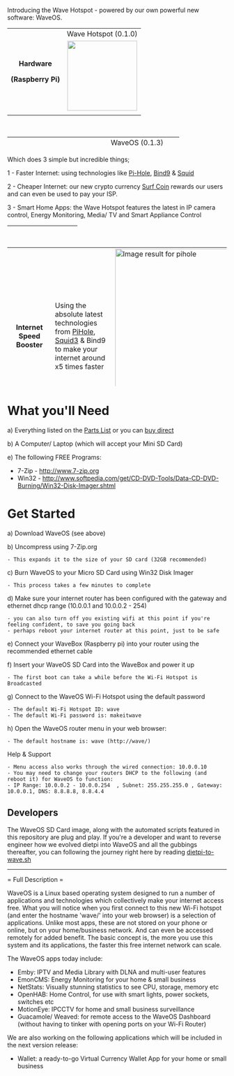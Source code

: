 Introducing the Wave Hotspot - powered by our own powerful new software: WaveOS.


<table style="margin-left: auto; margin-right: auto;">
<tbody>
<tr>
<td rowspan="3">
<p style="text-align: center;"><strong>Hardware</strong></p>
<p style="text-align: center;"><strong>(Raspberry Pi)</strong></p>
</td>
<td>Wave Hotspot (0.1.0)</td>
</tr>
<tr>
<td><img style="display: block; margin-left: auto; margin-right: auto;" src="https://image.ibb.co/fGVAYS/wave_hotspot_0_1_0.png" width="160" height="160" /></td>
</tr>
<tr>
<td>
</td>
</tr>
</tbody>
</table>
<p style="text-align: center;">&nbsp;</p>
<table style="height: 27px; margin-left: auto; margin-right: auto;" width="379">
<tbody>
<tr>
<td style="width: 181px; text-align: center;" rowspan="2">
<p><strong>Operating System</strong></p>
<p><strong>(Linux Debian)</strong></p>
</td>
<td style="width: 182px; text-align: center;">&nbsp;WaveOS (0.1.3) </td>
</tr>
<tr>
<td style="width: 182px; text-align: center;"><a href="https://mega.nz/#!ZKYDGZiI!AhXw3_EXam4vBaWzHyjTHMpd8P4s7ZBJgcuk37s7-ao" target="_blank" rel="noopener"> <img src="https://encrypted-tbn0.gstatic.com/images?q=tbn:ANd9GcSaeH-_N07SOt_mhm31HnhPWPuX_K4Ky7QykZnR5hLGnRkku7Go" width="110" /> </a></td>
</tr>
</tbody>
</table>  

Which does 3 simple but incredible things;

1 - Faster Internet: using technologies like <a href="https://pi-hole.net">Pi-Hole</a>, <a href="https://wiki.debian.org/Bind9">Bind9</a> & <a href="https://squidproxy.org">Squid</a>

2 - Cheaper Internet: our new crypto currency <a href="#">Surf Coin</a> rewards our users and can even be used to pay your ISP.

3 - Smart Home Apps: the Wave Hotspot features the latest in IP camera control, Energy Monitoring, Media/ TV and Smart Appliance Control


<table style="height: 1px; width: 32%; text-align: center; margin-right: calc(68%);">
	<tbody>
		<tr style="height: 18px;">
			<td style="height: 18px; width: 131px;">&nbsp;</td>
			<td style="text-align: center; height: 18px; width: 21.6102%;">Free</td>
			<td style="text-align: center; height: 18px; width: 42.2316%;">&nbsp;Premium
				<br>(30 Day Trial)</td>
		</tr>
		<tr style="height: 32px;">
			<td style="height: 32px; width: 131px; vertical-align: middle;">Speed Booster</td>
			<td style="text-align: center; height: 32px; width: 21.6102%; vertical-align: middle;">&nbsp; x</td>
			<td style="text-align: center; height: 32px; width: 42.2316%; vertical-align: middle;">&nbsp;x</td>
		</tr>
		<tr style="height: 18px;">
			<td style="height: 18px; width: 131px; vertical-align: middle;">Smart Home</td>
			<td style="height: 18px; width: 21.6102%; text-align: center; vertical-align: middle;">&nbsp;</td>
			<td style="height: 18px; width: 42.2316%; text-align: center; vertical-align: middle;">&nbsp;x</td>
		</tr>
		<tr style="height: 18px;">
			<td style="height: 18px; width: 131px; vertical-align: middle;">Media Library</td>
			<td style="height: 18px; width: 21.6102%; text-align: center; vertical-align: middle;">&nbsp;</td>
			<td style="height: 18px; width: 42.2316%; text-align: center; vertical-align: middle;">&nbsp;x</td>
		</tr>
		<tr style="height: 18px;">
			<td style="height: 18px; width: 131px; vertical-align: middle;">IP Cameras</td>
			<td style="height: 18px; width: 21.6102%; text-align: center; vertical-align: middle;">&nbsp;</td>
			<td style="height: 18px; width: 42.2316%; text-align: center; vertical-align: middle;">&nbsp;x</td>
		</tr>
		<tr style="height: 18px;">
			<td style="height: 18px; width: 131px; vertical-align: middle;">Energy Monitor</td>
			<td style="height: 18px; width: 21.6102%; text-align: center; vertical-align: middle;">&nbsp;</td>
			<td style="height: 18px; width: 42.2316%; text-align: center; vertical-align: middle;">&nbsp;x</td>
		</tr>
		<tr style="height: 18px;">
			<td style="height: 18px; width: 131px; vertical-align: middle;">IPTV (USA)</td>
			<td style="height: 18px; width: 21.6102%; text-align: center; vertical-align: middle;">&nbsp;</td>
			<td style="height: 18px; width: 42.2316%; text-align: center; vertical-align: middle;">&nbsp;x</td>
		</tr>
		<tr style="height: 18px;">
			<td style="height: 18px; width: 131px;">&nbsp;</td>
			<td style="height: 18px; width: 21.6102%; text-align: center;">&nbsp;Free</td>
			<td style="height: 18px; width: 42.2316%; text-align: center;"><a href="https://evr-solar.com/product/waveos-premium/">Subscribe Now</a></td>
		</tr>
	</tbody>
</table>

<p>&nbsp;</p>
<table style="height: 318px; margin-left: auto; margin-right: auto;" width="553">
<tbody>
<tr>
<td style="width: 177px; text-align: center;"><strong>Internet Speed Booster</strong></td>
<td style="width: 177px; text-align: left;">Using the absolute latest technologies from <a href="https://pi-hole.net">PiHole</a>, <a href="https://squidproxy.org">Squid3</a> &amp; Bind9 to make your internet around x5 times faster&nbsp;</td>
<td style="width: 177px;"><img src="https://i0.wp.com/pi-hole.net/wp-content/uploads/2016/12/dashboard212.png?resize=525%2C336&amp;ssl=1" alt="Image result for pihole" style="image-rendering: auto; image-rendering: crisp-edges; image-rendering: -moz-crisp-edges; image-rendering: -o-crisp-edges; image-rendering: -webkit-optimize-contrast; image-rendering: crisp-edges; -ms-interpolation-mode: nearest-neighbor; min-width: auto!important;height:400px;" /></td>
</tr>
<tr>
<td style="width: 177px; text-align: center;"><strong>Smart Home Control</strong></td>
<td style="width: 177px;">The cutting edge of smart home control from <a href="https://www.openhab.org">OpenHAB</a>. Gives Wave users Wi-Fi control of everything around them e.g. Air Conditioning, Lights, Locks etc</td>
<td style="width: 177px;"><img src="https://docs.openhab.org/addons/uis/habpanel/doc/images/habpanel_screenshot1.png" alt="Image result for openhab gui" style="image-rendering: auto; image-rendering: crisp-edges; image-rendering: -moz-crisp-edges; image-rendering: -o-crisp-edges; image-rendering: -webkit-optimize-contrast; image-rendering: crisp-edges; -ms-interpolation-mode: nearest-neighbor; min-width: auto!important;height:400px;" /></td>
</tr>
<tr>
<td style="width: 177px; text-align: center;"><strong>Media Library</strong></td>
<td style="width: 177px;">Todays most powerful Media Library is <a href="https://emby.media">Emby</a>, it turns your movies and music into your own personal Netflix. It even automatically locates subtitled &amp; audio in all languages</td>
<td style="width: 177px;"><img src="https://lh3.googleusercontent.com/HemYqsE8tkSnuLGd7Xil9QTtwpliOHG5-OQN5oYcA8sbWy0SYdZ2LWI9Jchknw4lDvRZmvVkCw=w640-h400-e365" alt="Image result for emby app" style="image-rendering: auto; image-rendering: crisp-edges; image-rendering: -moz-crisp-edges; image-rendering: -o-crisp-edges; image-rendering: -webkit-optimize-contrast; image-rendering: crisp-edges; -ms-interpolation-mode: nearest-neighbor; min-width: auto!important;height:400px;" /></td>
</tr>
<tr>
<td style="width: 177px; text-align: center;">&nbsp;<strong>IP Cameras</strong></td>
<td style="width: 177px;">IP Cameras made very simple with <a href="https://github.com/ccrisan/motioneye/wiki">MotionEye</a>. This is by far the fastest and easiest solution, to get started with your IP Cameras</td>
<td style="width: 177px;"><img src="https://iu8cri.altervista.org/wp-content/uploads/2017/09/motioneye_3.png" alt="Image result for motioneye" style="image-rendering: auto; image-rendering: crisp-edges; image-rendering: -moz-crisp-edges; image-rendering: -o-crisp-edges; image-rendering: -webkit-optimize-contrast; image-rendering: crisp-edges; -ms-interpolation-mode: nearest-neighbor; min-width: auto!important;height:400px;" /></td>
</tr>
<tr>
<td style="width: 177px; text-align: center;"><strong>Energy Monitoring</strong></td>
<td style="width: 177px;"><a href="https://emoncms.org">EmonCMS</a> transforms the way we view &amp; manage our energy consumption/&nbsp; production, with sharp and visually stunning&nbsp;graphs</td>
<td style="width: 177px;"><img src="https://emoncms.org/Modules/site/emoncms_front.png" alt="Image result for emoncms" style="image-rendering: auto; image-rendering: crisp-edges; image-rendering: -moz-crisp-edges; image-rendering: -o-crisp-edges; image-rendering: -webkit-optimize-contrast; image-rendering: crisp-edges; -ms-interpolation-mode: nearest-neighbor; min-width: auto!important;height:400px;" /></td>
</tr>
<tr>
<td style="width: 177px; text-align: center;"><strong>IP HDTV</strong></td>
<td style="width: 177px;">Since the Wave Hotspot boosts your internet speed so well, it's now possible to stream HD Satellite TV from any Country in the World with just 1Mbps of speed</td>
<td style="width: 177px;"><img src="http://i.imgur.com/Y07Lpwp.png" alt="Image result for iptv emby" style="image-rendering: auto; image-rendering: crisp-edges; image-rendering: -moz-crisp-edges; image-rendering: -o-crisp-edges; image-rendering: -webkit-optimize-contrast; image-rendering: crisp-edges; -ms-interpolation-mode: nearest-neighbor; min-width: auto!important;height:400px;" /></td>
</tr>
</tbody>
</table>

# What you'll Need

a) Everything listed on the <a href="https://github.com/unclehowell/WaveOS/blob/master/parts-list.csv">Parts List</a> or you can <a href="#">buy direct</a>

b) A Computer/ Laptop (which will accept your Mini SD Card)

e) The following FREE Programs:

   -  7-Zip - http://www.7-zip.org
   -  Win32 - http://www.softpedia.com/get/CD-DVD-Tools/Data-CD-DVD-Burning/Win32-Disk-Imager.shtml

#  Get Started 

a) Download WaveOS (see above)
  
b) Uncompress using 7-Zip.org

    - This expands it to the size of your SD card (32GB recommended)

c) Burn WaveOS to your Micro SD Card using Win32 Disk Imager

    - This process takes a few minutes to complete
    
d) Make sure your internet router has been configured with the gateway and ethernet dhcp range (10.0.0.1 and 10.0.0.2 - 254)

    - you can also turn off you existing wifi at this point if you're feeling confident, to save you going back
    - perhaps reboot your internet router at this point, just to be safe

e) Connect your WaveBox (Raspberry pi) into your router using the recommended ethernet cable

f) Insert your WaveOS SD Card into the WaveBox and power it up

    - The first boot can take a while before the Wi-Fi Hotspot is Broadcasted

g) Connect to the WaveOS Wi-Fi Hotspot using the default password

    - The default Wi-Fi Hotspot ID: wave
    - The default Wi-Fi password is: makeitwave

h) Open the WaveOS router menu in your web browser:

    - The default hostname is: wave (http://wave/)
    
Help & Support

    - Menu access also works through the wired connection: 10.0.0.10
    - You may need to change your routers DHCP to the following (and reboot it) for WaveOS to function:
    - IP Range: 10.0.0.2 - 10.0.0.254  , Subnet: 255.255.255.0 , Gateway: 10.0.0.1, DNS: 8.8.8.8, 8.8.4.4

## Developers

The WaveOS SD Card image, along with the automated scripts featured in this repository are plug and play. 
If you're a developer and want to reverse engineer how we evolved dietpi into WaveOS and all the gubbings thereafter, you can following the journey right here by reading <a href="https://github.com/unclehowell/WaveOS/blob/master/dietpi-to-wave.sh">dietpi-to-wave.sh</a>

------------------------------------------------------------------------------------------------------------------------

= Full Description =

WaveOS is a Linux based operating system designed to run a number of applications and technologies which collectively make your internet access free. What you will notice when you first connect to this new Wi-Fi hotspot (and enter the hostname 'wave/' into your web browser) is a selection of applications. Unlike most apps, these are not stored on your phone or online, but on your home/business network. And can even be accessed remotely for added benefit. The basic concept is, the more you use this system and its applications, the faster this free internet network can scale. 

The WaveOS apps today include:
 - Emby: IPTV and Media Library with DLNA and multi-user features 
 - EmonCMS: Energy Monitoring for your home & small business
 - NetStats: Visually stunning statistics to see CPU, storage, memory etc
 - OpenHAB: Home Control, for use with smart lights, power sockets, switches etc
 - MotionEye: IPCCTV for home and small business surveillance
 - Guacamole/ Weaved: for remote access to the WaveOS Dashboard (without having to tinker with opening ports on your Wi-Fi Router)
 
We are also working on the following applications which will be included in the next version release: 
- Wallet: a ready-to-go Virtual Currency Wallet App for your home or small business 


 
